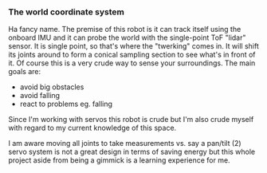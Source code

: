 ### The world coordinate system

Ha fancy name. The premise of this robot is it can track itself using the onboard IMU and it can probe the world with the single-point ToF "lidar" sensor. It is single point, so that's where the "twerking" comes in. It will shift its joints around to form a conical sampling section to see what's in front of it. Of course this is a very crude way to sense your surroundings. The main goals are:

* avoid big obstacles
* avoid falling
* react to problems eg. falling

Since I'm working with servos this robot is crude but I'm also crude myself with regard to my current knowledge of this space.

I am aware moving all joints to take measurements vs. say a pan/tilt (2) servo system is not a great design in terms of saving energy but this whole project aside from being a gimmick is a learning experience for me.


